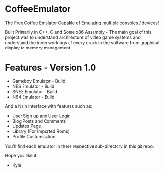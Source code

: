 # CoffeeEmulator
The Free Coffee Emulator Capable of Emulating multiple consoles / devices!

Built Primarily in C++, C and Some x86 Assembly - The main goal of this project
was to understand architecture of video game systems and understand the inner workings
of every crack in the software from graphical display to memory management.

# Features - Version 1.0
- Gameboy Emulator - Build
- NES Emulator - Build
- SNES Emulator - Build
- N64 Emulator - Build

And a Nain interface with features such as: 
- User Sign up and User Login
- Blog Posts and Comments
- Updates Page
- Library (For Imported Roms)
- Profile Customisation

You'll find each emulator in there respective sub-directory in this git repo.

Hope you like it.

- Kyle
